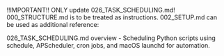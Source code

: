 !!IMPORTANT!! ONLY update 026_TASK_SCHEDULING.md! 000_STRUCTURE.md is to be treated as instructions. 002_SETUP.md can be used as additional reference:

026_TASK_SCHEDULING.md overview - Scheduling Python scripts using schedule, APScheduler, cron jobs, and macOS launchd for automation.
